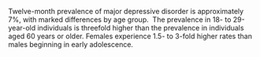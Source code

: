 Twelve-month prevalence of major depressive disorder is approximately 7%, with marked differences by age group.  The prevalence in 18- to 29-year-old individuals is threefold higher than the prevalence in individuals aged 60 years or older. Females experience 1.5- to 3-fold higher rates than males beginning in early adolescence.